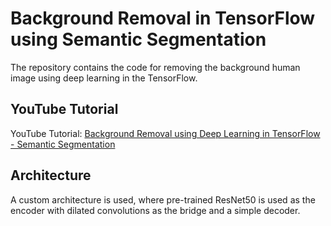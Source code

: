 # Background Removal in TensorFlow using Semantic Segmentation
The repository contains the code for removing the background human image using deep learning in the TensorFlow.

## YouTube Tutorial
YouTube Tutorial: [Background Removal using Deep Learning in TensorFlow - Semantic Segmentation](https://youtu.be/EF29Kc1-DtI)

## Architecture
A custom architecture is used, where pre-trained ResNet50 is used as the encoder with dilated convolutions as the bridge and a simple decoder.
